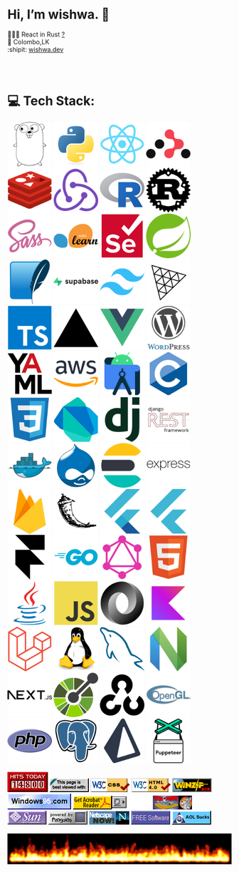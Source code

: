 <!---
✨ special ✨ 
![wishwa.dev](https://www.wishwa.dev/_next/image?url=%2Fimages%2Favatar.jpg&w=256&q=75)
git images in this file was taken from <:https://github.com/sindresorhus/sindresorhus
--->

# Hi, I’m wishwa. 👋

👨🏽‍🍳 React in Rust [?](https://dioxuslabs.com/) <br>📍 Colombo,LK 
<br>:shipit: [wishwa.dev](https://www.wishwa.dev) <br>

<br> 
<br> 

# 💻 Tech Stack:


  <div style={{
      display: 'grid',
      gridTemplateColumns: 'repeat(auto-fit, minmax(100px, 1fr))',
      gap: '10px',
      padding: '10px',
      textAlign: 'center',
    }}>
    <img src="go-line.svg" alt="Image" width="100" height="100" style={{ border: '1px solid #000000', borderRadius: '5px' }}/>
    <img src="python-original.svg" alt="Python" width="100" height="100" style={{ border: '1px solid #000000', borderRadius: '5px' }}/>
    <img src="react-original.svg" alt="React" width="100" height="100" style={{ border: '1px solid #000000', borderRadius: '5px' }}/>
    <img src="reactrouter-original.svg" alt="React Router" width="100" height="100" style={{ border: '1px solid #000000', borderRadius: '5px' }}/>
    <img src="redis-original.svg" alt="Redis" width="100" height="100" style={{ border: '1px solid #000000', borderRadius: '5px' }}/>
    <img src="redux-original.svg" alt="Redux" width="100" height="100" style={{ border: '1px solid #000000', borderRadius: '5px' }}/>
    <img src="r-original.svg" alt="R" width="100" height="100" style={{ border: '1px solid #000000', borderRadius: '5px' }}/>
    <img src="rust-original.svg" alt="Rust" width="100" height="100" style={{ border: '1px solid #000000', borderRadius: '5px' }}/>
    <img src="sass-original.svg" alt="Sass" width="100" height="100" style={{ border: '1px solid #000000', borderRadius: '5px' }}/>
    <img src="scikitlearn-original.svg" alt="Scikit-learn" width="100" height="100" style={{ border: '1px solid #000000', borderRadius: '5px' }}/>
    <img src="selenium-original.svg" alt="Selenium" width="100" height="100" style={{ border: '1px solid #000000', borderRadius: '5px' }}/>
    <img src="spring-original.svg" alt="Spring" width="100" height="100" style={{ border: '1px solid #000000', borderRadius: '5px' }}/>
    <img src="sqlite-original.svg" alt="SQLite" width="100" height="100" style={{ border: '1px solid #000000', borderRadius: '5px' }}/>
    <img src="supabase-original-wordmark.svg" alt="Supabase" width="100" height="100" style={{ border: '1px solid #000000', borderRadius: '5px' }}/>
    <img src="tailwindcss-original.svg" alt="Tailwind CSS" width="100" height="100" style={{ border: '1px solid #000000', borderRadius: '5px' }}/>
    <img src="threejs-original.svg" alt="Three.js" width="100" height="100" style={{ border: '1px solid #000000', borderRadius: '5px' }}/>
    <img src="typescript-original.svg" alt="TypeScript" width="100" height="100" style={{ border: '1px solid #000000', borderRadius: '5px' }}/>
    <img src="vercel-original.svg" alt="Vercel" width="100" height="100" style={{ border: '1px solid #000000', borderRadius: '5px' }}/>
    <img src="vuejs-original.svg" alt="Vue.js" width="100" height="100" style={{ border: '1px solid #000000', borderRadius: '5px' }}/>
    <img src="wordpress-original.svg" alt="WordPress" width="100" height="100" style={{ border: '1px solid #000000', borderRadius: '5px' }}/>
    <img src="yaml-original.svg" alt="YAML" width="100" height="100" style={{ border: '1px solid #000000', borderRadius: '5px' }}/>
    <img src="amazonwebservices-original-wordmark.svg" alt="Amazon Web Services" width="100" height="100" style={{ border: '1px solid #000000', borderRadius: '5px' }}/>
    <img src="androidstudio-original.svg" alt="Android Studio" width="100" height="100" style={{ border: '1px solid #000000', borderRadius: '5px' }}/>
    <img src="c-original.svg" alt="C" width="100" height="100" style={{ border: '1px solid #000000', borderRadius: '5px' }}/>
    <img src="css3-original.svg" alt="CSS3" width="100" height="100" style={{ border: '1px solid #000000', borderRadius: '5px' }}/>
    <img src="dart-original.svg" alt="Dart" width="100" height="100" style={{ border: '1px solid #000000', borderRadius: '5px' }}/>
    <img src="django-plain.svg" alt="Django" width="100" height="100" style={{ border: '1px solid #000000', borderRadius: '5px' }}/>
    <img src="djangorest-original.svg" alt="Django REST Framework" width="100" height="100" style={{ border: '1px solid #000000', borderRadius: '5px' }}/>
    <img src="docker-original.svg" alt="Docker" width="100" height="100" style={{ border: '1px solid #000000', borderRadius: '5px' }}/>
    <img src="drupal-original.svg" alt="Drupal" width="100" height="100" style={{ border: '1px solid #000000', borderRadius: '5px' }}/>
    <img src="elasticsearch-original.svg" alt="Elasticsearch" width="100" height="100" style={{ border: '1px solid #000000', borderRadius: '5px' }}/>
    <img src="express-original-wordmark.svg" alt="Express" width="100" height="100" style={{ border: '1px solid #000000', borderRadius: '5px' }}/>
    <img src="firebase-original.svg" alt="Firebase" width="100" height="100" style={{ border: '1px solid #000000', borderRadius: '5px' }}/>
    <img src="flask-original.svg" alt="Flask" width="100" height="100" style={{ border: '1px solid #000000', borderRadius: '5px' }}/>
    <img src="flutter-original.svg" alt="Flutter" width="100" height="100" style={{ border: '1px solid #000000', borderRadius: '5px' }}/>
    <img src="flutter-plain.svg" alt="Flutter" width="100" height="100" style={{ border: '1px solid #000000', borderRadius: '5px' }}/>
    <img src="framermotion-original.svg" alt="Framer Motion" width="100" height="100" style={{ border: '1px solid #000000', borderRadius: '5px' }}/>
    <img src="go-original-wordmark.svg" alt="Go" width="100" height="100" style={{ border: '1px solid #000000', borderRadius: '5px' }}/>
    <img src="graphql-plain.svg" alt="GraphQL" width="100" height="100" style={{ border: '1px solid #000000', borderRadius: '5px' }}/>
    <img src="html5-original.svg" alt="HTML5" width="100" height="100" style={{ border: '1px solid #000000', borderRadius: '5px' }}/>
    <img src="java-original.svg" alt="Java" width="100" height="100" style={{ border: '1px solid #000000', borderRadius: '5px' }}/>
    <img src="javascript-original.svg" alt="JavaScript" width="100" height="100" style={{ border: '1px solid #000000', borderRadius: '5px' }}/>
    <img src="json-original.svg" alt="JSON" width="100" height="100" style={{ border: '1px solid #000000', borderRadius: '5px' }}/>
    <img src="kotlin-original.svg" alt="Kotlin" width="100" height="100" style={{ border: '1px solid #000000', borderRadius: '5px' }}/>
    <img src="laravel-original.svg" alt="Laravel" width="100" height="100" style={{ border: '1px solid #000000', borderRadius: '5px' }}/>
    <img src="linux-original.svg" alt="Linux" width="100" height="100" style={{ border: '1px solid #000000', borderRadius: '5px' }}/>
    <img src="mysql-original.svg" alt="MySQL" width="100" height="100" style={{ border: '1px solid #000000', borderRadius: '5px' }}/>
    <img src="neovim-original.svg" alt="Neovim" width="100" height="100" style={{ border: '1px solid #000000', borderRadius: '5px' }}/>
    <img src="nextjs-original-wordmark.svg" alt="Next.js" width="100" height="100" style={{ border: '1px solid #000000', borderRadius: '5px' }}/>
    <img src="openapi-original.svg" alt="OpenAPI" width="100" height="100" style={{ border: '1px solid #000000', borderRadius: '5px' }}/>
    <img src="opencv-plain.svg" alt="OpenCV" width="100" height="100" style={{ border: '1px solid #000000', borderRadius: '5px' }}/>
    <img src="opengl-original.svg" alt="OpenGL" width="100" height="100" style={{ border: '1px solid #000000', borderRadius: '5px' }}/>
    <img src="php-original.svg" alt="PHP" width="100" height="100" style={{ border: '1px solid #000000', borderRadius: '5px' }}/>
    <img src="postgresql-original.svg" alt="PostgreSQL" width="100" height="100" style={{ border: '1px solid #000000', borderRadius: '5px' }}/>
    <img src="prisma-original.svg" alt="Prisma" width="100" height="100" style={{ border: '1px solid #000000', borderRadius: '5px' }}/>
    <img src="puppeteer-original.svg" alt="Puppeteer" width="100" height="100" style={{ border: '1px solid #000000', borderRadius: '5px' }}/>
  </div>
<br> 

<div style={{
    textAlign: 'center',
    width: '70%',  // Adjust this value to control the width of the gif list
    margin: '0 auto' // Center the gif list horizontally
  }}>
  <div style={{
    display: 'flex',
    flexWrap: 'wrap',
    justifyContent: 'center',
    gap: '5px',
  }}>
    <img src="counter.gif"/> <img src="badge1.gif"/> <img src="badge2.gif"/> <img src="badge3.png"/> <img src="badge4.gif"/> <img src="badge5.gif"/> <img src="badge6.gif"/><img src="000010.gif"/> <img src="u3.gif"/> <img src="sun.gif"/> <img src="penguins.gif"/> <img src="netscape-as.gif"/> <img src="free.gif"/> <img src="aolsux.gif"/>
  </div>
</div>
<br/>
<div style={{
  textAlign:'center',
}}>
  <img src="flames.gif"/>
</div>
</div>
